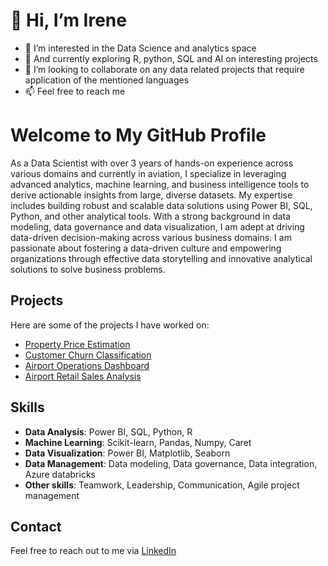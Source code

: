 # 👋 Hi, I’m Irene 
- 👀 I’m interested in the Data Science and analytics space
- 🌱 And currently exploring R, python, SQL and AI on interesting projects
- 💞️ I’m looking to collaborate on any data related projects that require application of the mentioned languages
- 📫 Feel free to reach me 

# Welcome to My GitHub Profile

As a Data Scientist with over 3 years of hands-on experience across various domains and currently in aviation, I specialize in leveraging advanced analytics, machine learning, and business intelligence tools to derive actionable insights from large, diverse datasets. My expertise includes building robust and scalable data solutions using Power BI, SQL, Python, and other analytical tools. With a strong background in data modeling, data governance and data visualization, I am adept at driving data-driven decision-making across various business domains. I am passionate about fostering a data-driven culture and empowering organizations through effective data storytelling and innovative analytical solutions to solve business problems.

## Projects

Here are some of the projects I have worked on:

- [Property Price Estimation](https://github.com/IreneN-Git/Property-Price-Estimation)
- [Customer Churn Classification](https://github.com/IreneN-Git/Customer-Churn-Classification)
- [Airport Operations Dashboard](https://github.com/IreneN-Git/Airport-Operations-Dashboard)
- [Airport Retail Sales Analysis](https://github.com/IreneN-Git/Retails-Sales-Analysis)
<!-- - [Predictive Maintenance for Airport Operations](https://github.com/your_username/Predictive-Maintenance)
- [Retail Sales Forecasting](https://github.com/your_username/Retail-Sales-Forecasting)
- <!--[Customer Segmentation for Targeted Marketing](https://github.com/your_username/Customer-Segmentation)-->

## Skills

- **Data Analysis**: Power BI, SQL, Python, R
- **Machine Learning**: Scikit-learn, Pandas, Numpy, Caret
- **Data Visualization**: Power BI, Matplotlib, Seaborn
- **Data Management**: Data modeling, Data governance, Data integration, Azure databricks
- **Other skills**: Teamwork, Leadership, Communication, Agile project management

## Contact

Feel free to reach out to me via [LinkedIn](https://www.linkedin.com/in/irene-nasiimwe) <!-- or [Email](mailto:irenenasiimwe@gmail.com).-->


<!---
IreneN-Git/IreneN-Git is a ✨ special ✨ repository because its `README.md` (this file) appears on your GitHub profile.
You can click the Preview link to take a look at your changes.
--->
